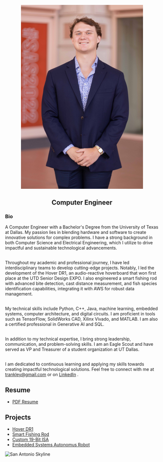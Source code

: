<p align="center"><img src= "/images/TrankleyHeadShot.jpg" Width=400/>

<h2 align="center"> Computer Engineer </h2>

<h3>Bio</h3>

A Computer Engineer with a Bachelor's Degree from the University of Texas at Dallas. My passion lies in blending hardware and software to create innovative solutions for complex problems. I have a strong background in both Computer Science and Electrical Engineering, which I utilize to drive impactful and sustainable technological advancements.<br><br>

Throughout my academic and professional journey, I have led interdisciplinary teams to develop cutting-edge projects. Notably, I led the development of the Hover DR1, an audio-reactive hoverboard that won first place at the UTD Senior Design EXPO. I also engineered a smart fishing rod with advanced bite detection, cast distance measurement, and fish species identification capabilities, integrating it with AWS for robust data management.<br><br>

My technical skills include Python, C++, Java, machine learning, embedded systems, computer architecture, and digital circuits. I am proficient in tools such as TensorFlow, SolidWorks CAD, Xilinx Vivado, and MATLAB. I am also a certified professional in Generative AI and SQL.<br><br>

In addition to my technical expertise, I bring strong leadership, communication, and problem-solving skills. I am an Eagle Scout and have served as VP and Treasurer of a student organization at UT Dallas.<br><br>

I am dedicated to continuous learning and applying my skills towards creating impactful technological solutions. Feel free to connect with me at trankley@gmail.com or on <a href="https://www.linkedin.com/in/trankley/">LinkedIn</a> .

<h2>Resume</h2>
<ul>
  <li><a href="https://trankley.github.io/Resume/Trankley_Mahler_Resume.pdf">PDF Resume</a></li>
</ul>

<h2>Projects</h2>

<ul>
<li><a href="https://trankley.github.io/academic/capstone">Hover DR1</a></li>
<li><a href="https://trankley.github.io/academic/Smart_Fishing_Rod">Smart Fishing Rod</a></li>
<li><a href="https://trankley.github.io/academic/19_Bit_ISA">Custom 19-Bit ISA</a></li>
<li><a href="https://trankley.github.io/academic/StevenTheRobot">Embedded Systems Autonomus Robot</a></li>
</ul>

<img alt="San Antonio Skyline" src="https://www.beecreekphoto.com/images/xl/san-antonio-skyline-twilight-pano-D85_2913.jpg">
